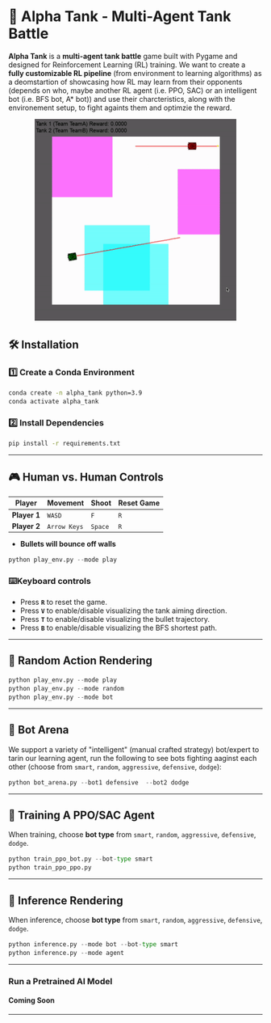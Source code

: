 # **🚀 Alpha Tank - Multi-Agent Tank Battle**
**Alpha Tank** is a **multi-agent tank battle** game built with Pygame and designed for Reinforcement Learning (RL) training. We want to create a **fully customizable RL pipeline** (from environment to learning algorithms) as a deomstartion of showcasing how RL may learn from their opponents (depends on who, maybe another RL agent (i.e. PPO, SAC) or an intelligent bot (i.e. BFS bot, A* bot)) and use their charcteristics, along with the environement setup, to fight againts them and optimzie the reward.

<p align="center">
  <img src="docs/assets/demo.gif" width="400"/>
</p>

## **🛠 Installation**
### **1️⃣ Create a Conda Environment**
```bash
conda create -n alpha_tank python=3.9
conda activate alpha_tank
```

### **2️⃣ Install Dependencies**
```bash
pip install -r requirements.txt
```

---

## **🎮 Human vs. Human Controls**
| **Player** | **Movement** | **Shoot** | **Reset Game** |
|-----------|------------|---------|--------------|
| **Player 1** | `WASD` | `F` | `R` |
| **Player 2** | `Arrow Keys` | `Space` | `R` |

- **Bullets will bounce off walls**

```python
python play_env.py --mode play
```

### ⌨️**Keyboard controls**
- Press **`R`** to reset the game.
- Press **`V`** to enable/disable visualizing the tank aiming direction.
- Press **`T`** to enable/disable visualizing the bullet trajectory.
- Press **`B`** to enable/disable visualizing the BFS shortest path.

---

## **🤖 Random Action Rendering**
```python
python play_env.py --mode play
python play_env.py --mode random
python play_env.py --mode bot
```

---

## **🤖 Bot Arena**
We support a variety of "intelligent" (manual crafted strategy) bot/expert to tarin our learning agent, run the following to see bots fighting aaginst each other (choose from `smart`, `random`, `aggressive`, `defensive`, `dodge`):

```python
python bot_arena.py --bot1 defensive  --bot2 dodge
```

---

## **🚀 Training A PPO/SAC Agent**
When training, choose **bot type** from `smart`, `random`, `aggressive`, `defensive`, `dodge`.
```python
python train_ppo_bot.py --bot-type smart
python train_ppo_ppo.py
```

---
## **🚀 Inference Rendering**
When inference, choose **bot type** from `smart`, `random`, `aggressive`, `defensive`, `dodge`.
```python
python inference.py --mode bot --bot-type smart
python inference.py --mode agent
```

---
### **Run a Pretrained AI Model**
#### Coming Soon
---
